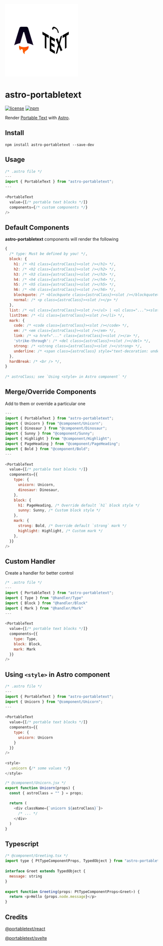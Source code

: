<div>
  <img src="https://raw.githubusercontent.com/theisel/astro-portabletext/main/logo.svg" width="240" alt="astro-portabletext logo">
</div> 

# astro-portabletext

[![license](https://badgen.net/badge/license/ISC/green)](https://opensource.org/licenses/ISC)
[![npm](https://badgen.net/npm/v/astro-portabletext)](https://www.npmjs.com/package/astro-portabletext)

Render [Portable Text](https://portabletext.org/) with [Astro](https://astro.build/).

## Install
```
npm install astro-portabletext --save-dev
```

## Usage
```js
/* .astro file */
---
import { PortableText } from "astro-portabletext";
---

<PortableText 
  value={[/* portable text blocks */]} 
  components={/* custom components */}
/>
```

## Default Components
**astro-portabletext** components will render the following
```js
{
  /* type: Must be defined by you! */,
  block: {
    h1: /* <h1 class={astroClass}><slot /></h1> */,
    h2: /* <h2 class={astroClass}><slot /></h2> */,
    h3: /* <h3 class={astroClass}><slot /></h3> */,
    h4: /* <h4 class={astroClass}><slot /></h4> */,
    h5: /* <h5 class={astroClass}><slot /></h5> */,
    h6: /* <h6 class={astroClass}><slot /></h6> */,
    blockquote: /* <blockquote class={astroClass}><slot /></blockquote> */,
    normal: /* <p class={astroClass}><slot /></p> */
  },
  list: /* <ul class={astroClass}><slot /></ul> | <ol class="..."><slot /></ol>*/,
  listItem: /* <li class={astroClass}><slot /></li> */,
  mark: {
    code: /* <code class={astroClass}><slot /></code> */,
    em: /* <em class={astroClass}><slot /></em> */,
    link: /* <a href="..." class={astroClass}><slot /></a> */,
    'strike-through': /* <del class={astroClass}><slot /></del> */,
    strong: /* <strong class={astroClass}><slot /></strong> */,
    underline: /* <span class={astroClass} style="text-decoration: underline;"><slot /></span> */
  },
  hardBreak: /* <br /> */,
}

/* astroClass; see `Using <style> in Astro component` */
```

## Merge/Override Components

Add to them or override a particular one
```js
---
import { PortableText } from "astro-portabletext";
import { Unicorn } from "@component/Unicorn";
import { Dinosaur } from "@component/Dinosaur";
import { Sunny } from "@component/Sunny";
import { Highlight } from "@component/Highlight";
import { PageHeading } from "@component/PageHeading";
import { Bold } from "@component/Bold";
---

<PortableText 
  value={[/* portable text blocks */]}
  components={{
    type: {
      unicorn: Unicorn,
      dinosaur: Dinosaur,
    },
    block: {
      h1: PageHeading, /* Override default `h1` block style */
      sunny: Sunny, /* Custom block style */
    },
    mark: {
      strong: Bold, /* Override default `strong` mark */
      highlight: Highlight, /* Custom mark */
    },
  }}
/>
```

## Custom Handler

Create a handler for better control
```js
/* .astro file */
---
import { PortableText } from "astro-portabletext";
import { Type } from "@handler/Type"
import { Block } from "@handler/Block"
import { Mark } from "@handler/Mark"
---

<PortableText 
  value={[/* portable text blocks */]}
  components={{
    type: Type,
    block: Block,
    mark: Mark
  }}
/>
```

## Using `<style>` in Astro component
```js
/* .astro file */
---
import { PortableText } from "astro-portabletext";
import { Unicorn } from "@component/Unicorn";
---

<PortableText 
  value={[/* portable text blocks */]} 
  components={{
    type: {
      unicorn: Unicorn
    }
  }}
/>

<style>
  .unicorn {/* some values */}
</style>
```

```js
/* @component/Unicorn.jsx */
export function Unicorn(props) {
  const { astroClass = "" } = props;

  return (
    <div className={`unicorn ${astroClass}`}>
      /* ... */
    </div>
  )
}
```

## Typescript
```js
/* @component/Greeting.tsx */
import type { PtTypeComponentProps, TypedObject } from "astro-portabletext/types";

interface Greet extends TypedObject {
  message: string
}

export function Greeting(props: PtTypeComponentProps<Greet>) {
  return <p>Hello {props.node.message}</p>
}
```

## Credits
[@portabletext/react](https://github.com/portabletext/react-portabletext)

[@portabletext/svelte](https://github.com/portabletext/svelte-portabletext)